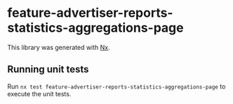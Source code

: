 # feature-advertiser-reports-statistics-aggregations-page

This library was generated with [Nx](https://nx.dev).

## Running unit tests

Run `nx test feature-advertiser-reports-statistics-aggregations-page` to execute the unit tests.
